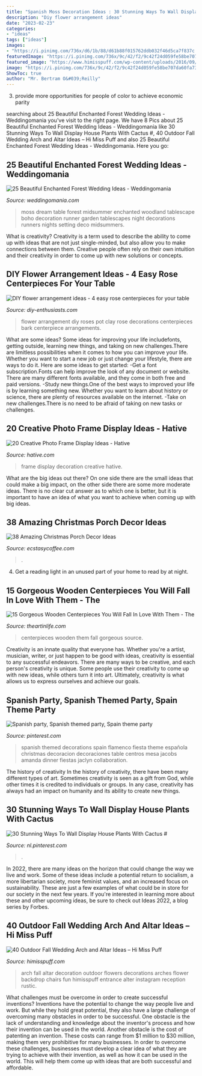 ```yaml
---
title: "Spanish Moss Decoration Ideas : 30 Stunning Ways To Wall Display House Plants With Cactus #"
description: "Diy flower arrangement ideas"
date: "2023-02-23"
categories:
- "ideas"
tags: ["ideas"]
images:
- "https://i.pinimg.com/736x/d6/1b/88/d61b88f015762ddb032f46d5ca7f837c.jpg"
featuredImage: "https://i.pinimg.com/736x/9c/42/f2/9c42f24d059fe58be707da60fa73eca6--spanish-dinner-spanish-party.jpg"
featured_image: "https://www.himisspuff.com/wp-content/uploads/2016/09/Wedding-arch-Flowers-decoration.jpg"
image: "https://i.pinimg.com/736x/9c/42/f2/9c42f24d059fe58be707da60fa73eca6--spanish-dinner-spanish-party.jpg"
ShowToc: true
author: "Mr. Bertram O&#039;Reilly"
---
```



3. provide more opportunities for people of color to achieve economic parity

	

		
searching about 25 Beautiful Enchanted Forest Wedding Ideas - Weddingomania you've visit to the right page. We have 8 Pics about 25 Beautiful Enchanted Forest Wedding Ideas - Weddingomania like 30 Stunning Ways To Wall Display House Plants With Cactus #, 40 Outdoor Fall Wedding Arch and Altar Ideas – Hi Miss Puff and also 25 Beautiful Enchanted Forest Wedding Ideas - Weddingomania. Here you go:
		
    
## 25 Beautiful Enchanted Forest Wedding Ideas - Weddingomania

<img loading=lazy src="https://i.weddingomania.com/2019/06/09-a-midsummer-nights-dream-tablescape-with-a-moss-runner-flowers-and-lanterns-and-blush-napkins.jpg" onerror="this.onerror=null;this.src='https://tse2.mm.bing.net/th?id=OIP.yFaovm4snzZ4KgZtCVDjiAHaLK&amp;pid=15.1';" alt="25 Beautiful Enchanted Forest Wedding Ideas - Weddingomania">

_Source: weddingomania.com_

>moss dream table forest midsummer enchanted woodland tablescape boho decoration runner garden tablescapes night decorations runners nights setting deco midsummers. 

	

What is creativity?
Creativity is a term used to describe the ability to come up with ideas that are not just single-minded, but also allow you to make connections between them. Creative people often rely on their own intuition and their creativity in order to come up with new solutions or concepts.

    
## DIY Flower Arrangement Ideas - 4 Easy Rose Centerpieces For Your Table

<img loading=lazy src="http://www.diy-enthusiasts.com/wp-content/uploads/2013/06/diy-flower-arrangement-ideas-white-roses-tree-bark-clay-pot-decorations.jpg" onerror="this.onerror=null;this.src='https://tse2.mm.bing.net/th?id=OIP.FinX2ilFDzPMEcTfL9eYfQHaHa&amp;pid=15.1';" alt="DIY flower arrangement ideas - 4 easy rose centerpieces for your table">

_Source: diy-enthusiasts.com_

>flower arrangement diy roses pot clay rose decorations centerpieces bark centerpiece arrangements. 

	

What are some ideas?
Some ideas for improving your life includefonts, getting outside, learning new things, and taking on new challenges.There are limitless possibilities when it comes to how you can improve your life. Whether you want to start a new job or just change your lifestyle, there are ways to do it. Here are some ideas to get started: 
-Get a font subscription.Fonts can help improve the look of any document or website. There are many different fonts available, and they come in both free and paid versions. 
-Study new things.One of the best ways to improved your life is by learning something new. Whether you want to learn about history or science, there are plenty of resources available on the internet. 
-Take on new challenges.There is no need to be afraid of taking on new tasks or challenges.

    
## 20 Creative Photo Frame Display Ideas - Hative

<img loading=lazy src="https://hative.com/wp-content/uploads/2014/08/photo-frame-ideas/15-stairwell-photo-wall-decoration.jpg" onerror="this.onerror=null;this.src='https://tse1.mm.bing.net/th?id=OIP.DDzoKH5ls5A57y_QTRu71AHaLH&amp;pid=15.1';" alt="20 Creative Photo Frame Display Ideas - Hative">

_Source: hative.com_

>frame display decoration creative hative. 

	

What are the big ideas out there?
On one side there are the small ideas that could make a big impact, on the other side there are some more moderate ideas. There is no clear cut answer as to which one is better, but it is important to have an idea of what you want to achieve when coming up with big ideas.

    
## 38 Amazing Christmas Porch Decor Ideas

<img loading=lazy src="https://i0.wp.com/www.ecstasycoffee.com/wp-content/uploads/2016/10/Christmas-Porch-Décor-Ideas-37.jpg" onerror="this.onerror=null;this.src='https://tse3.mm.bing.net/th?id=OIP.ozw2f3dYLMGCKrq4jmSJkwHaKc&amp;pid=15.1';" alt="38 Amazing Christmas Porch Decor Ideas">

_Source: ecstasycoffee.com_

>. 

	

4. Get a reading light in an unused part of your home to read by at night.

    
## 15 Gorgeous Wooden Centerpieces You Will Fall In Love With Them - The

<img loading=lazy src="http://theartinlife.com/wp-content/uploads/2017/04/Wooden-Centerpieces-5-The-ART-In-LIFE-.jpg" onerror="this.onerror=null;this.src='https://tse3.mm.bing.net/th?id=OIP.Y_yNPR8NSfdkGe-6pvfiLAHaLH&amp;pid=15.1';" alt="15 Gorgeous Wooden Centerpieces You Will Fall In Love With Them - The">

_Source: theartinlife.com_

>centerpieces wooden them fall gorgeous source. 

	

Creativity is an innate quality that everyone has. Whether you're a artist, musician, writer, or just happen to be good with ideas, creativity is essential to any successful endeavors. There are many ways to be creative, and each person's creativity is unique. Some people use their creativity to come up with new ideas, while others turn it into art. Ultimately, creativity is what allows us to express ourselves and achieve our goals.

    
## Spanish Party, Spanish Themed Party, Spain Theme Party

<img loading=lazy src="https://i.pinimg.com/736x/9c/42/f2/9c42f24d059fe58be707da60fa73eca6--spanish-dinner-spanish-party.jpg" onerror="this.onerror=null;this.src='https://tse1.mm.bing.net/th?id=OIP.bugi7789z91hrKcnT4pvOwDLEy&amp;pid=15.1';" alt="Spanish party, Spanish themed party, Spain theme party">

_Source: pinterest.com_

>spanish themed decorations spain flamenco fiesta theme española christmas decoracion decoraciones table centros mesa jacobs amanda dinner fiestas jaclyn collaboration. 

	

The history of creativity
In the history of creativity, there have been many different types of art. Sometimes creativity is seen as a gift from God, while other times it is credited to individuals or groups. In any case, creativity has always had an impact on humanity and its ability to create new things.

    
## 30 Stunning Ways To Wall Display House Plants With Cactus #

<img loading=lazy src="https://i.pinimg.com/736x/d6/1b/88/d61b88f015762ddb032f46d5ca7f837c.jpg" onerror="this.onerror=null;this.src='https://tse3.mm.bing.net/th?id=OIP.F1YXGIgfw3b9kU34jdXZdAHaKr&amp;pid=15.1';" alt="30 Stunning Ways To Wall Display House Plants With Cactus #">

_Source: nl.pinterest.com_

>. 

	

In 2022, there are many ideas on the horizon that could change the way we live and work. Some of these ideas include a potential return to socialism, a more libertarian society, more feminist values, and an increased focus on sustainability. These are just a few examples of what could be in store for our society in the next few years. If you're interested in learning more about these and other upcoming ideas, be sure to check out Ideas 2022, a blog series by Forbes.

    
## 40 Outdoor Fall Wedding Arch And Altar Ideas – Hi Miss Puff

<img loading=lazy src="https://www.himisspuff.com/wp-content/uploads/2016/09/Wedding-arch-Flowers-decoration.jpg" onerror="this.onerror=null;this.src='https://tse4.mm.bing.net/th?id=OIP.-oEFt3AvXqPkmCYYk4QSbAHaHa&amp;pid=15.1';" alt="40 Outdoor Fall Wedding Arch and Altar Ideas – Hi Miss Puff">

_Source: himisspuff.com_

>arch fall altar decoration outdoor flowers decorations arches flower backdrop chairs fun himisspuff entrance alter instagram reception rustic. 

	

What challenges must be overcome in order to create successful inventions?
Inventions have the potential to change the way people live and work. But while they hold great potential, they also have a large challenge of overcoming many obstacles in order to be successful. One obstacle is the lack of understanding and knowledge about the inventor's process and how their invention can be used in the world. Another obstacle is the cost of patenting an invention. These costs can range from $1 million to $30 million, making them very prohibitive for many businesses. In order to overcome these challenges, businesses must develop a clear idea of what they are trying to achieve with their invention, as well as how it can be used in the world. This will help them come up with ideas that are both successful and affordable.

